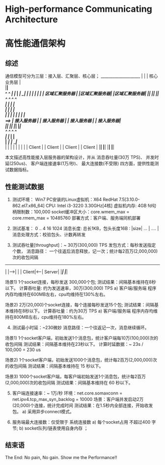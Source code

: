 # High-performance Communicating Architecture #
# 高性能通信架构 #

## 综述 ##
通信模型可分为三层：接入层、汇聚层、核心层；
                                         ____________________ 
                                        |                    |
                                        |   核心业务层       |  
                                        |____________________|    
                                             ^     ^
                            _________________|     |___________________________
                 __________|__________                 ________|_____   _______|______
                |                    |                |              | |              |
                |   区域汇聚服务器   |                |区域汇聚服务器| |区域汇聚服务器|
                |____________________|                |______________| |______________|
                      ^      ^                               ^                 ^        
              ________|      |______                         |                 |               
       ______|______          ______|______             _____|______      _____|_____   
      |             |        |             |           |            |    |           |    
  ==> | 接入服务器  |        | 接入服务器  |           | 接入服务器 |    | 接入服务器|  
      |_____________|        |_____________|           |____________|    |___________|  
            ^ ^                 ^      ^            
        ____| |_____            |      |______     
   ____|____    ____|___     ___|____     ____|___  
  |        |   |        |   |        |   |        | 
  | Client |   | Client |   | Client |   | Client | 
  |________|   |________|   |________|   |________|     
   
 本文描述高性能接入层服务器的架构设计，并从
   消息吞吐量(30万 TPS)、     并发时延(250us)、
   客户端连接速率(1万/秒)、   最大连接数(不受限)
 四方面，提供性能测试数据指标。

## 性能测试数据 ##
1) 测试环境：
 Win7 PC安装的Linux虚拟机：X64 RedHat 7.5[3.10.0-862.el7.x86_64]
 CPU: Intel i3-3220 3.30GHz[4核]
 虚拟机内存: 4GB
 fd句柄限制数：100,000
 socket缓冲区大小：core.wmem_max = core.rmem_max = 10485760
 部署方式：客户端、服务端同机部署

2) 测试基准：
                                  0 .. 4     16          1024
 消息长度: 总长1KB，包头长度16B : |size| ... |    ....    |  
 消息处理方式：校验包头、计数再转发
 
 
3) 测试吞吐量[throughput]：~ 30万(300,000) TPS
 发包方式：每秒发送指定个数，
 消息路径： 一个往返后消息释放，记一次；统计每2百万(2,000,000)次的收包间隔
 _______     _______  
|       |-->|       | 
| Client|<--| Server| 
|_______|   |_______| 

 
 场景1) 1个socket连接，每秒发送 300,000个包;
 测试结果：间隔基本维持在8秒以下。
 计算吞吐量: 约为发送速率，30万(300,000) TPS
   a) 客户端/服务端 程序内存均维持在600MB左右，cpu均维持在130%左右。

 场景2) 2万(20,000)个socket连接，每个连接每秒发送15个包;
 测试结果：间隔基本维持在8秒以下。
 计算吞吐量：约为30万 TPS
   a) 客户端/服务端 程序内存均维持在800MB左右，cpu维持在180%左右。

4) 测试最小时延：~230微妙
 消息路径：一个往返记一次，消息继续循环。
 
 场景1) 1个socket客户端，初始发送1个消息包，统计客户端每10万(100,000)次的收包间隔
  测试结果：间隔基本维持在23秒以下。
  计算时延数据：~ 23s / 100,000 = 230 us
  
 场景2) 1个socket客户端，初始发送1000个消息包，统计每2百万(2,000,000)次的收包间隔
  测试结果：间隔基本维持在 15 秒以下。
 
 场景3) 1000个socket客户端，每客户端初始发送1个消息包，统计每2百万(2,000,000)次的收包间隔
  测试结果：间隔基本维持在 60 秒以下。
  
5) 客户端连接速率：~ 1万/秒
  环境：net.core.somaxconn = net.ipv4.tcp_max_syn_backlog = 10000
  场景：客户端并发启动2万(20,000)个连接，统计完成时间
  测试结果：在1.5秒内全部连接，开始收发包。
  a) 采用异步connect模式。

6) 服务端最大连接数：仅受限于 系统连接数 
  a) 每个socket占用 不超过400 字节;
  b) socket队列/链表使用自身内存 ；
 
 
## 结束语 ##   
 The End: No pain, No gain. Show me the Performance!!  
 
 
                               
